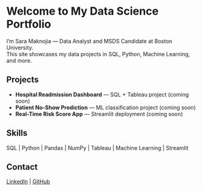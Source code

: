 # Welcome to My Data Science Portfolio

I’m Sara Maknojia — Data Analyst and MSDS Candidate at Boston University.  
This site showcases my data projects in SQL, Python, Machine Learning, and more.

## Projects
- **Hospital Readmission Dashboard** — SQL + Tableau project (coming soon)
- **Patient No-Show Prediction** — ML classification project (coming soon)
- **Real-Time Risk Score App** — Streamlit deployment (coming soon)

## Skills
SQL | Python | Pandas | NumPy | Tableau | Machine Learning | Streamlit

## Contact
[LinkedIn](https://www.linkedin.com/in/saramaknojia) | [GitHub](https://github.com/saramaknojia94-ux)
